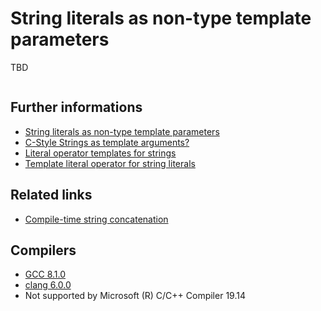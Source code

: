 # String literals as non-type template parameters  
TBD
```cpp
```

## Further informations
* [String literals as non-type template parameters](http://www.open-std.org/jtc1/sc22/wg21/docs/papers/2017/p0424r2.pdf)
* [C-Style Strings as template arguments?](https://stackoverflow.com/a/28209546) 
* [Literal operator templates for strings](http://www.open-std.org/jtc1/sc22/wg21/docs/papers/2013/n3599.html)
* [Template literal operator for string literals](https://groups.google.com/a/isocpp.org/forum/#!topic/std-proposals/X4rnPAOB0as)

## Related links
* [Compile-time string concatenation](../static_string)

## Compilers
* [GCC 8.1.0](https://wandbox.org/)
* [clang 6.0.0](https://wandbox.org/)
* Not supported by Microsoft (R) C/C++ Compiler 19.14 
